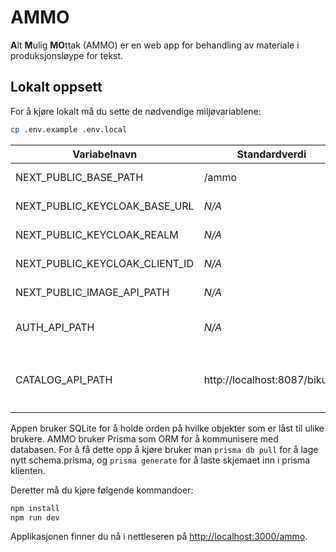 # AMMO
**A**lt **M**ulig **MO**ttak (AMMO) er en web app for behandling av materiale i produksjonsløype for tekst.

## Lokalt oppsett
For å kjøre lokalt må du sette de nødvendige miljøvariablene:
```bash
cp .env.example .env.local
```

| Variabelnavn                   | Standardverdi                | Beskrivelse                                                                                                              |
|--------------------------------|------------------------------|--------------------------------------------------------------------------------------------------------------------------|
| NEXT_PUBLIC_BASE_PATH          | /ammo                        | Base path for applikasjonen                                                                                              |
| NEXT_PUBLIC_KEYCLOAK_BASE_URL  | _N/A_                        | URL til keycloak                                                                                                         |
| NEXT_PUBLIC_KEYCLOAK_REALM     | _N/A_                        | Keycloak-realmen                                                                                                         |
| NEXT_PUBLIC_KEYCLOAK_CLIENT_ID | _N/A_                        | Keycloak-klienten                                                                                                        |
| NEXT_PUBLIC_IMAGE_API_PATH     | _N/A_                        | Sti til bilde-APIet                                                                                                      |
| AUTH_API_PATH                  | _N/A_                        | Sti til autentiserings-APIet                                                                                             |
| CATALOG_API_PATH               | http://localhost:8087/bikube | Sti til [katalog APIet ](https://github.com/NationalLibraryOfNorway/bikube)<br/>Må starte med `http://` eller `https://` |

Appen bruker SQLite for å holde orden på hvilke objekter som er låst til ulike brukere.
AMMO bruker Prisma som ORM for å kommunisere med databasen.
For å få dette opp å kjøre bruker man `prisma db pull` for å lage nytt schema.prisma,
og `prisma generate` for å laste skjemaet inn i prisma klienten.


Deretter må du kjøre følgende kommandoer:
```bash
npm install
npm run dev
```

Applikasjonen finner du nå i nettleseren på [http://localhost:3000/ammo](http://localhost:3000/ammo).
